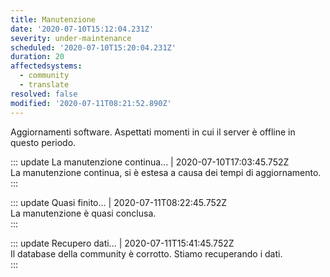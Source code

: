 ```yaml
---
title: Manutenzione
date: '2020-07-10T15:12:04.231Z'
severity: under-maintenance
scheduled: '2020-07-10T15:20:04.231Z'
duration: 20
affectedsystems:
  - community
  - translate
resolved: false
modified: '2020-07-11T08:21:52.890Z'
---
```

Aggiornamenti software. Aspettati momenti in cui il server è offline in
questo periodo.

<!--- language code: it -->
::: update La manutenzione continua... | 2020-07-10T17:03:45.752Z  
La manutenzione continua, si è estesa a causa dei tempi di
aggiornamento.  
:::

::: update Quasi finito... | 2020-07-11T08:22:45.752Z  
La manutenzione è quasi conclusa.  
:::

::: update Recupero dati... | 2020-07-11T15:41:45.752Z  
Il database della community è corrotto. Stiamo recuperando i dati.  
:::